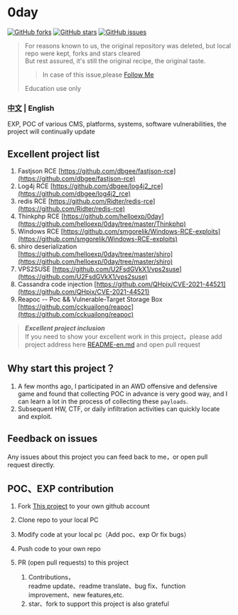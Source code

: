 # 0day
[![GitHub forks](https://img.shields.io/github/forks/helloexp/0day)](https://github.com/helloexp/0day/network) [![GitHub stars](https://img.shields.io/github/stars/helloexp/0day)](https://github.com/helloexp/0day/stargazers) [![GitHub issues](https://img.shields.io/github/issues/helloexp/0day)](https://github.com/helloexp/0day/issues)    
> For reasons known to us, the original repository was deleted, but local repo were kept, forks and stars cleared  
> But rest assured, it's still the original recipe, the original taste.
> > In case of this issue,please [Follow Me](https://github.com/helloexp)
> 
> Education use only
### [中文](./README.md)    | English
EXP, POC of various CMS,  platforms,  systems,  software vulnerabilities, the project will continually update
## Excellent project list
1. Fastjson RCE [https://github.com/dbgee/fastjson-rce](https://github.com/dbgee/fastjson-rce)
2. Log4j RCE [https://github.com/dbgee/log4j2_rce](https://github.com/dbgee/log4j2_rce)
3. redis RCE [https://github.com/Ridter/redis-rce](https://github.com/Ridter/redis-rce)
4. Thinkphp RCE [https://github.com/helloexp/0day](https://github.com/helloexp/0day/tree/master/Thinkphp)
5. Windows RCE [https://github.com/smgorelik/Windows-RCE-exploits](https://github.com/smgorelik/Windows-RCE-exploits)
6. shiro deserialization [https://github.com/helloexp/0day/tree/master/shiro](https://github.com/helloexp/0day/tree/master/shiro)
7. VPS2SUSE [https://github.com/U2FsdGVkX1/vps2suse](https://github.com/U2FsdGVkX1/vps2suse)
8. Cassandra code injection [https://github.com/QHpix/CVE-2021-44521](https://github.com/QHpix/CVE-2021-44521) 
9. Reapoc -- Poc && Vulnerable-Target Storage Box [https://github.com/cckuailong/reapoc](https://github.com/cckuailong/reapoc)


> **_Excellent project inclusion_**  
> If you need to show your excellent work in this project，please add project address here [README-en.md](https://github.com/helloexp/0day/edit/master/README-en.md) and open pull request


## Why start this project？
1. A few months ago, I participated in an AWD offensive and defensive game and found that collecting POC in advance is very good way, and I can learn a lot in the process of collecting these `payloads`.
2. Subsequent HW, CTF, or daily infiltration activities can quickly locate and exploit.
## Feedback on issues
Any issues about this project you can feed back to me，or open pull request directly.
## POC、EXP contribution
1. Fork [This project](https://github.com/helloexp/0day) to your own github account
2. Clone repo to your local PC
3. Modify code at your local pc（Add poc、exp Or fix bugs）
4. Push code to your own repo
5. PR (open pull requests) to this project

    1. Contributions，  
    readme update、readme translate、bug fix、function improvement、new features,etc.  
    2. star、fork to support this project is also grateful